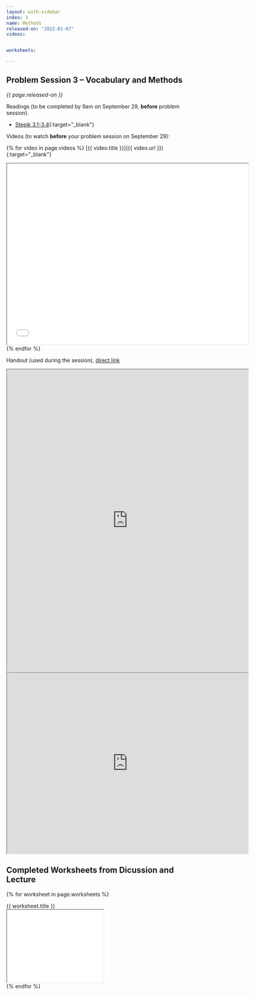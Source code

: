 ```yaml
---
layout: with-sidebar
index: 3
name: Methods
released-on: "2022-01-07"
videos:


worksheets:

---
```


## Problem Session 3 – Vocabulary and Methods

_{{ page.released-on }}_

Readings (to be completed by 9am on September 29, **before** problem session).
- [Stepik 3.1-3.4](https://stepik.org/lesson/559662/step/1?unit=553722){:target="_blank"}

Videos (to watch **before** your problem session on September 29):

{% for video in page.videos %}
[{{ video.title }}]({{ video.url }}){:target="_blank"}

<iframe src="{{ video.url }}/preview" width="640" height="480" allow="autoplay"></iframe>
{% endfor %}

Handout (used during the session), [direct link](https://drive.google.com/file/d/15g4Qipsc8mronHQUY539JEpLQRC5YlXC/preview)

<iframe src="https://drive.google.com/file/d/15g4Qipsc8mronHQUY539JEpLQRC5YlXC/preview" width="640" height="800" allow="autoplay"></iframe>
<iframe src="https://drive.google.com/file/d/1c2Jf_Mtvo2onnhF3TEpLZeYyzeH1DxoP/preview" width="640" height="480" allow="autoplay"></iframe>

## Completed Worksheets from Dicussion and Lecture

{% for worksheet in page.worksheets %}
<div class="worksheetBox">
{{ worksheet.title }}
<br>
<iframe src="{{ worksheet.url }}/preview" width="256" height="192" allow="autoplay"></iframe>
</div>
{% endfor %}
